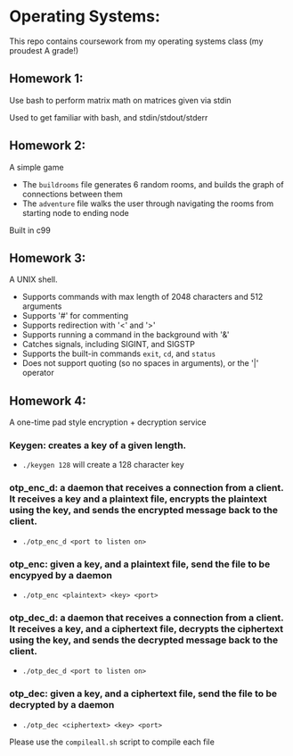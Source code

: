 # Operating Systems:

This repo contains coursework from my operating systems class (my proudest A grade!)

## Homework 1:
Use bash to perform matrix math on matrices given via stdin

Used to get familiar with bash, and stdin/stdout/stderr

## Homework 2:
A simple game

+ The `buildrooms` file generates 6 random rooms, and builds the graph of connections between them
+ The `adventure` file walks the user through navigating the rooms from starting node to ending node

Built in c99

## Homework 3:
A UNIX shell. 
+ Supports commands with max length of 2048 characters and 512 arguments
+ Supports '#' for commenting
+ Supports redirection with '<' and '>'
+ Supports running a command in the background with '&'
+ Catches signals, including SIGINT, and SIGSTP
+ Supports the built-in commands `exit`, `cd`, and `status`
+ Does not support quoting (so no spaces in arguments), or the '|' operator


## Homework 4:
A one-time pad style encryption + decryption service


### Keygen: creates a key of a given length.
+ `./keygen 128` will create a 128 character key


### otp_enc_d: a daemon that receives a connection from a client. It receives a key and a plaintext file, encrypts the plaintext using the key, and sends the encrypted message back to the client.
+ `./otp_enc_d <port to listen on>`


### otp_enc: given a key, and a plaintext file, send the file to be encypyed by a daemon
+ `./otp_enc <plaintext> <key> <port>`


### otp_dec_d: a daemon that receives a connection from a client. It receives a key, and a ciphertext file, decrypts the ciphertext using the key, and sends the decrypted message back to the client. 
+ `./otp_dec_d <port to listen on>`


### otp_dec: given a key, and a ciphertext file, send the file to be decrypted by a daemon
+ `./otp_dec <ciphertext> <key> <port>`


Please use the `compileall.sh` script to compile each file